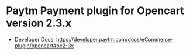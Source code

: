 # Paytm Payment plugin for Opencart version 2.3.x
* Developer Docs: https://developer.paytm.com/docs/eCommerce-plugin/opencart#oc2-3x